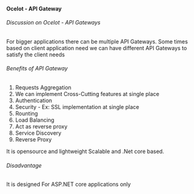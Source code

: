 #### Ocelot - API Gateway
###### Discussion on Ocelot - API Gateways
>


For bigger applications there can be multiple API Gateways. Some times based on client application need we can have different API Gateways to satisfy the client needs


###### Benefits of API Gateway
1. Requests Aggregation
2. We can implement Cross-Cutting features at single place
3. Authentication
4. Security - Ex: SSL implementation at single place
5. Rounting
6. Load Balancing
7. Act as reverse proxy
8. Service Discovery
9. Reverse Proxy

It is opensource and lightweight
Scalable and .Net core based.

###### Disadvantage
It is designed For ASP.NET core applications only

[//]: # (MyRef: MYNOTE-OCILOT-AUTHENTICATION : How we can implement the authentication in microservices)



[//]: # (Tags: Ocelot, Microservices, API Gateway)
[//]: # (Type: Microservices - Ocelot)
[//]: # (Rating: 1)
[//]: # (Languages:c#)
[//]: # (ReadyState:Inprogress)
